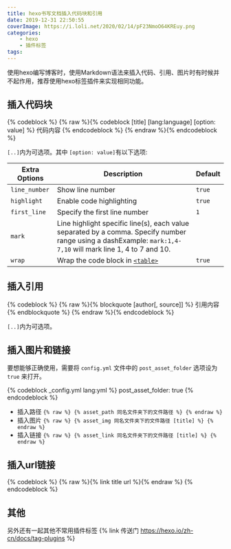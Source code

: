 ```yaml
---
title: hexo书写文档插入代码块和引用
date: 2019-12-31 22:50:55
coverImage: https://i.loli.net/2020/02/14/pF23NmoO64KREuy.png
categories:
    - hexo
    - 插件标签
tags:
---
```


使用hexo编写博客时，使用Markdown语法来插入代码、引用、图片时有时候并不起作用，推荐使用hexo标签插件来实现相同功能。
<!-- more -->

## 插入代码块

{% codeblock %}
{% raw %}{% codeblock [title] [lang:language] [option: value] %}
代码内容
{% endcodeblock %}
{% endraw %}{% endcodeblock %}

`[..]`内为可选项。其中 `[option: value]`有以下选项:

| Extra Options | Description                                                                                                                                                  | Default |
| ------------- | ------------------------------------------------------------------------------------------------------------------------------------------------------------ | ------- |
| `line_number` | Show line number                                                                                                                                             | `true`  |
| `highlight`   | Enable code highlighting                                                                                                                                     | `true`  |
| `first_line`  | Specify the first line number                                                                                                                                | `1`     |
| `mark`        | Line highlight specific line(s), each value separated by a comma. Specify number range using a dashExample: `mark:1,4-7,10` will mark line 1, 4 to 7 and 10. |         |
| `wrap`        | Wrap the code block in [`<table>`](https://developer.mozilla.org/en-US/docs/Web/HTML/Element/table)                                                          | `true`  |


## 插入引用

{% codeblock %}
{% raw %}{% blockquote [author[, source]] %}
引用内容
{% endblockquote %}
{% endraw %}{% endcodeblock %}

`[..]`内为可选项。

## 插入图片和链接

要想能够正确使用，需要将 `config.yml` 文件中的 `post_asset_folder` 选项设为 `true` 来打开。

{% codeblock _config.yml lang:yml %}
post_asset_folder: true
{% endcodeblock %}

- 插入路径 `{% raw %} {% asset_path 同名文件夹下的文件路径 %} {% endraw %}`
- 插入图片 `{% raw %} {% asset_img 同名文件夹下的文件路径 [title] %} {% endraw %}`
- 插入链接 `{% raw %} {% asset_link 同名文件夹下的文件路径 [title] %} {% endraw %}`

## 插入url链接

{% codeblock  %}
{% raw %}{% link title url %}{% endraw %}
{% endcodeblock %}

## 其他

另外还有一起其他不常用插件标签 {% link 传送门 https://hexo.io/zh-cn/docs/tag-plugins %}



